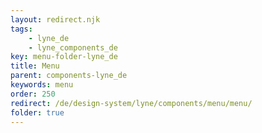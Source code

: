 ```yaml
---
layout: redirect.njk
tags: 
    - lyne_de
    - lyne_components_de
key: menu-folder-lyne_de
title: Menu
parent: components-lyne_de
keywords: menu
order: 250
redirect: /de/design-system/lyne/components/menu/menu/
folder: true
---
```

